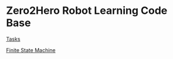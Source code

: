 # Zero2Hero Robot Learning Code Base

[Tasks](https://docs.google.com/spreadsheets/d/1ydjZz2k5CoWt0DzFEDrFBWiy577gzsv_OFsgPh90KOE/edit?gid=0#gid=0)

[Finite State Machine](fsm)
